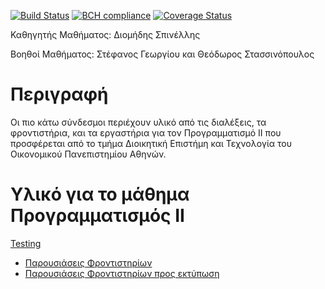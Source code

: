 [![Build Status](https://travis-ci.org/stefanos1316/stefanos1316.github.io.svg?branch=master)](https://travis-ci.org/stefanos1316/stefanos1316.github.io)
[![BCH compliance](https://bettercodehub.com/edge/badge/stefanos1316/stefanos1316.github.io?branch=master)](https://bettercodehub.com/)
[![Coverage Status](https://coveralls.io/repos/github/stefanos1316/stefanos1316.github.io/badge.svg?branch=master)](https://coveralls.io/github/stefanos1316/stefanos1316.github.io?branch=master)

Καθηγητής Μαθήματος: Διομήδης Σπινέλλης

Βοηθοί Μαθήματος: Στέφανος Γεωργίου και Θεόδωρος Στασσινόπουλος

# Περιγραφή 
Οι πιο κάτω σύνδεσμοι περιέχουν υλικό από τις διαλέξεις, τα φροντιστήρια, και τα εργαστήρια για τον Προγραμματισμό 
ΙΙ που προσφέρεται από το τμήμα Διοικητική Επιστήμη και Τεχνολογία του Οικονομικού Πανεπιστημίου Αθηνών. 

# Υλικό για το μάθημα Προγραμματισμός ΙΙ

[Testing](https://stefanos1316/stefanos1316.github.io/)

* [Παρουσιάσεις Φροντιστηρίων](https://stefanos1316.github.io/courses/tutorials.-p.html)
* [Παρουσιάσεις Φροντιστηρίων προς εκτύπωση](https://stefanos1316.github.io/courses/tutorials.html)

